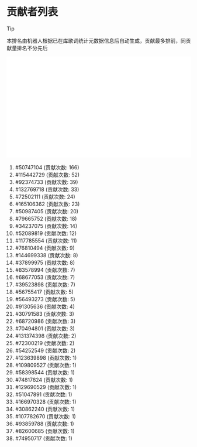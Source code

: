 # 贡献者列表

> [!TIP]
> 本排名由机器人根据已在库歌词统计元数据信息后自动生成，贡献最多排前，同贡献量排名不分先后

![贡献者头像画廊](./CONTRIBUTORS.svg)

1. #50747104 (贡献次数: 166)
2. #115442729 (贡献次数: 52)
3. #92374733 (贡献次数: 39)
4. #132769718 (贡献次数: 33)
5. #72502111 (贡献次数: 24)
6. #165106362 (贡献次数: 23)
7. #50987405 (贡献次数: 20)
8. #79665752 (贡献次数: 18)
9. #34237075 (贡献次数: 14)
10. #52089819 (贡献次数: 12)
11. #117785554 (贡献次数: 11)
12. #76810494 (贡献次数: 9)
13. #144699338 (贡献次数: 8)
14. #37899975 (贡献次数: 8)
15. #83578994 (贡献次数: 7)
16. #68677053 (贡献次数: 7)
17. #39523898 (贡献次数: 7)
18. #56755417 (贡献次数: 5)
19. #56493273 (贡献次数: 5)
20. #91305636 (贡献次数: 4)
21. #30791583 (贡献次数: 3)
22. #68720986 (贡献次数: 3)
23. #70494801 (贡献次数: 3)
24. #131374398 (贡献次数: 2)
25. #72300219 (贡献次数: 2)
26. #54252549 (贡献次数: 2)
27. #123639898 (贡献次数: 1)
28. #109809527 (贡献次数: 1)
29. #58398544 (贡献次数: 1)
30. #74817824 (贡献次数: 1)
31. #129690529 (贡献次数: 1)
32. #51047891 (贡献次数: 1)
33. #166970328 (贡献次数: 1)
34. #30862240 (贡献次数: 1)
35. #107782670 (贡献次数: 1)
36. #93859788 (贡献次数: 1)
37. #82600685 (贡献次数: 1)
38. #74950717 (贡献次数: 1)
